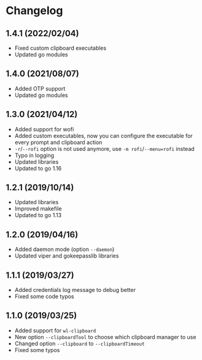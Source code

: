 # Changelog
## 1.4.1 (2022/02/04)
* Fixed custom clipboard executables
* Updated go modules

## 1.4.0 (2021/08/07)
* Added OTP support
* Updated go modules

## 1.3.0 (2021/04/12)
* Added support for wofi
* Added custom executables, now you can configure the executable for every prompt and clipboard action
* `-r`/`--rofi` option is not used anymore, use `-m rofi`/`--menu=rofi` instead
* Typo in logging
* Updated libraries
* Updated to go 1.16

## 1.2.1 (2019/10/14)
* Updated libraries
* Improved makefile
* Updated to go 1.13

## 1.2.0 (2019/04/16)
*   Added daemon mode (option `--daemon`)
*   Updated viper and gokeepasslib libraries

## 1.1.1 (2019/03/27)
*   Added credentials log message to debug better
*   Fixed some code typos

## 1.1.0 (2019/03/25)
*   Added support for `wl-clipboard`
*   New option `--clipboardTool` to choose which clipboard manager to use
*   Changed option `--clipboard` to `--clipboardTimeout`
*   Fixed some typos
